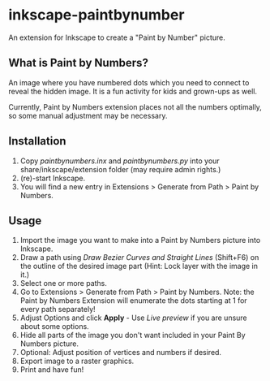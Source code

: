 inkscape-paintbynumber
======================

An extension for Inkscape to create a "Paint by Number" picture.

## What is Paint by Numbers?
An image where you have numbered dots which you need to connect to reveal the hidden image. It is a fun activity for kids and grown-ups as well.

Currently, Paint by Numbers extension places not all the numbers optimally, so some manual adjustment may be necessary.


## Installation
1. Copy *paintbynumbers.inx* and *paintbynumbers.py* into your share/inkscape/extension folder (may require admin rights.)
2. (re)-start Inkscape.
3. You will find a new entry in Extensions > Generate from Path > Paint by Numbers.


## Usage
1. Import the image you want to make into a Paint by Numbers picture into Inkscape.
2. Draw a path using *Draw Bezier Curves and Straight Lines* (Shift+F6) on the outline of the desired image part (Hint: Lock layer with the image in it.)
3. Select one or more paths.
4. Go to Extensions > Generate from Path > Paint by Numbers. Note: the Paint by Numbers Extension will enumerate the dots starting at 1 for every path separately!
5. Adjust Options and click **Apply** - Use *Live preview* if you are unsure about some options.
6. Hide all parts of the image you don't want included in your Paint By Numbers picture.
7. Optional: Adjust position of vertices and numbers if desired.
8. Export image to a raster graphics.
9. Print and have fun!